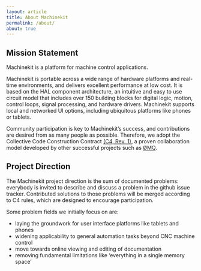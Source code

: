 ```yaml
---
layout: article
title: About Machinekit
permalink: /about/
about: true
---
```


## Mission Statement

Machinekit is a platform for machine control applications.

Machinekit is portable across a wide range of hardware platforms and
real-time environments, and delivers excellent performance at low
cost. It is based on the HAL component architecture, an intuitive and
easy to use circuit model that includes over 150 building blocks for
digital logic, motion, control loops, signal processing, and hardware
drivers. Machinekit supports local and networked UI options, including
ubiquitous platforms like phones or tablets.

Community participation is key to Machinekit’s success, and
contributions are desired from as many people as possible. Therefore,
we adopt the Collective Code Construction Contract [(C4, Rev. 1)][1], a
proven collaboration model developed by other successful projects such
as [ØMQ][2].

[1]: http://rfc.zeromq.org/spec:22
[2]: http://zeromq.org

## Project Direction

The Machinekit project direction is the sum of documented problems:
everybody is invited to describe and discuss a problem in the github
issue tracker. Contributed solutions to those problems will be merged
according to C4 rules, which are designed to encourage participation.

Some problem fields we initially focus on are:

- laying the groundwork for user interface platforms like tablets and phones
- widening applicability to general automation tasks beyond CNC machine control
- move towards online viewing and editing of documentation
- removing fundamental limitations like ‘everything in a single memory space’


